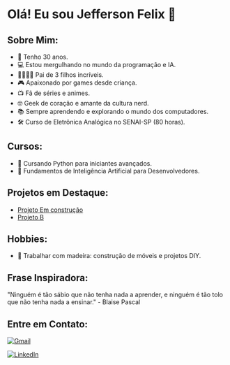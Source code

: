 # Olá! Eu sou Jefferson  Felix 👋

## Sobre Mim:
- 🎉 Tenho 30 anos.
- 💻 Estou mergulhando no mundo da programação e IA.
- 👨‍👩‍👧‍👦 Pai de 3 filhos incríveis.
- 🎮 Apaixonado por games desde criança.
- 📺 Fã de séries e animes.
- 🤓 Geek de coração e amante da cultura nerd.
- 📚 Sempre aprendendo e explorando o mundo dos computadores.
- 🛠️ Curso de Eletrônica Analógica no SENAI-SP (80 horas).


## Cursos:
- 🐍 Cursando Python para iniciantes avançados.
- 🧠 Fundamentos de Inteligência Artificial para Desenvolvedores.

## Projetos em Destaque:
- [Projeto Em construção](https://github.com/) 
- [Projeto B](https://github.com)

## Hobbies:
- 🔨 Trabalhar com madeira: construção de móveis e projetos DIY.

## Frase Inspiradora:
"Ninguém é tão sábio que não tenha nada a aprender, e ninguém é tão tolo que não tenha nada a ensinar." - Blaise Pascal

## Entre em Contato:
[![Gmail](https://img.icons8.com/color/50/000000/gmail-new.png)](jeffersson.jaily@gmail.com)

[![LinkedIn](https://img.icons8.com/color/55/000000/linkedin.png)](https://www.linkedin.com/in/jefferson-jaily-felix-456979b3/)
 
